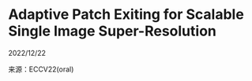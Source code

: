 # Adaptive Patch Exiting for Scalable Single Image Super-Resolution  

2022/12/22  

来源：ECCV22(oral)  